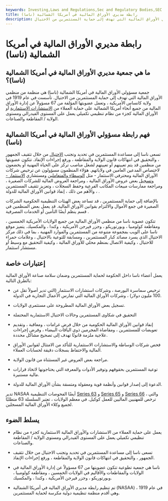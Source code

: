 ```yaml
---
keywords: Investing,Laws and Regulations,Sec and Regulatory Bodies,SEC
title: رابطة مديري الأوراق المالية في أمريكا الشمالية (ناسا)
description: جمعية مسؤولي الأوراق المالية في أمريكا الشمالية (ناسا) هي منظمة من منظمي الأوراق المالية التي تهدف إلى حماية المستثمرين من الاحتيال.
---
```


# رابطة مديري الأوراق المالية في أمريكا الشمالية (ناسا)
## ما هي جمعية مديري الأوراق المالية في أمريكا الشمالية (ناسا)؟

جمعية مسؤولي الأوراق المالية في أمريكا الشمالية (ناسا) هي منظمة من منظمي الأوراق المالية التي تهدف إلى حماية المستثمرين من الاحتيال. تأسست في عام 1919 في ولاية كانساس الأمريكية ، وتعمل عضويتها المؤلفة من 67 مسؤولاً عن إدارة الأوراق المالية من جميع أنحاء أمريكا الشمالية على حماية العملاء من [الاستشارات الاستثمارية](/investment-advice) أو الأوراق المالية كجزء من نظام تنظيمي تكميلي يعمل على المستوى الفيدرالي ومستوى الولاية / المقاطعة والصناعات.

## فهم رابطة مسؤولي الأوراق المالية في أمريكا الشمالية (ناسا)

تسعى ناسا إلى مساعدة المستثمرين في تحديد وتجنب [الاحتيال](/fraud) من خلال تثقيف الجمهور ، والتحقيق في انتهاكات قانون الولاية والمقاطعة ، ورفع إجراءات الإنفاذ. تتكون عضويتها من منظمين قد يتم تعيينهم أو تعيينهم لشغل مناصب تركز على الحياة المهنية أو يخضعون لاختصاص المدعين العامين في ولاياتهم. هؤلاء المنظمون مسؤولون عن ترخيص شركات الأوراق المالية ومحترفي الاستثمار - مثل [الوسطاء والمتعاملين](/broker-dealer) ومستشاري [الاستثمار - وتسجيل](/investmentadvisor) بعض عروض الأوراق المالية ، ومراجعة العروض المالية للشركات الصغيرة ، ومراجعة ممارسات مبيعات المكاتب الفرعية وحفظ السجلات ، وتعزيز تثقيف المستثمرين ، والأهم من ذلك ، إنفاذ قوانين الأوراق المالية للدولة .

بالإضافة إلى حماية المستثمرين ، قد تساعد بعض الهيئات التنظيمية الحكومية الشركات الصغيرة في جمع الأموال والالتزام بقوانين الأوراق المالية. قد يعمل بعض المنظمين في قسم ينظم أيضًا التأمين أو الخدمات المصرفية .

تتكون عضوية ناسا من منظمي الأوراق المالية من جميع الولايات الأمريكية الخمسين ، ومقاطعة كولومبيا ، وبورتوريكو ، وجزر فيرجن الأمريكية ، وكندا ، والمكسيك. يتميز موقع ناسا على الويب بمجموعة متنوعة من المستثمرين والموارد المهنية ، بما في ذلك مركز الاحتيال الذي يسرد مصائد كبار المستثمرين ، ومسابقة للتوعية بالاحتيال ، وعلامات حمراء للاحتيال ، وكيفية الاتصال بمنظم محلي للأوراق المالية ، وكيفية التحقيق مع وسيط أو مستشار استثمار.

## إعتبارات خاصة

يعمل أعضاء ناسا داخل الحكومة لحماية المستثمرين وضمان سلامة صناعة الأوراق المالية بالطرق التالية:

- ترخيص سماسرة البورصة ، وشركات استشارات الاستثمار (التي تدير أصولاً تقل عن 100 مليون دولار) ، وشركات الأوراق المالية التي تمارس الأعمال التجارية في الدولة.

- تسجيل بعض الأوراق المالية المطروحة على مستثمري الولايات.

- التحقيق في شكاوى المستثمرين وحالات الاحتيال الاستثمارية المحتملة

- إنفاذ قوانين الأوراق المالية الحكومية من خلال فرض غرامات ، ومعاقبة ، وتقديم تعويضات للمستثمرين ، ومقاضاة المجرمين ذوي الياقات البيضاء ، وفرض إجراءات علاجية ملزمة قانونًا تهدف إلى تصحيح مشاكل محددة.

- فحص شركات الوساطة والاستشارات الاستثمارية للتأكد من الامتثال لقوانين الأوراق المالية والاحتفاظ بسجلات دقيقة لحسابات العملاء.

- مراجعة بعض العروض غير المستثناة من قانون الولاية.

- توعية المستثمرين بحقوقهم وتوفير الأدوات والمعرفة التي يحتاجونها لاتخاذ قرارات مالية مستنيرة.

- الدعوة إلى إصدار قوانين وأنظمة قوية ومعقولة ومتسقة بشأن الأوراق المالية للدولة.

تدير NASAA أيضًا الفحوصات التنظيمية [Series 63](/series63) و [Series 65](/series65) و [Series 66](/series66) ، والتي ترخص للمهنيين الماليين للعمل كوكيل. في معظم الولايات ، تعتبر السلسلة 63 متطلبًا لجميع وكلاء الأوراق المالية المسجلين.

## يسلط الضوء

- يعمل على حماية العملاء من الاستشارات والأوراق المالية الاستثمارية كجزء من نظام تنظيمي تكميلي يعمل على المستوى الفيدرالي ومستوى الولاية / المقاطعة والصناعات.

- تسعى ناسا إلى مساعدة المستثمرين في تحديد وتجنب الاحتيال من خلال تثقيف الجمهور ، والتحقيق في انتهاكات قانون الولاية والمقاطعة ، ورفع إجراءات الإنفاذ.

- ناسا هي جمعية تطوعية تتكون عضويتها من 67 مسؤولاً عن إدارة الأوراق المالية في الولايات والمقاطعات والأقاليم في الولايات الخمسين ، ومقاطعة كولومبيا ، وبورتوريكو ، وجزر فيرجن الأمريكية ، وكندا ، والمكسيك.

- تم تنظيم رابطة مديري الأوراق المالية في أمريكا الشمالية (NASAA) في عام 1919 ، وهي أقدم منظمة تنظيمية دولية مكرسة لحماية المستثمرين.

